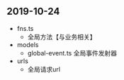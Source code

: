 ## 2019-10-24
- fns.ts 
    - 全局方法【与业务相关】
- models
    - global-event.ts 全局事件发射器
- urls
    - 全局请求url
